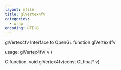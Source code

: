 ```yaml
---
layout: mfile
title: glVertex4fv
categories:
  - wrap
encoding: UTF-8
---
```


glVertex4fv  Interface to OpenGL function glVertex4fv

usage:  glVertex4fv( v )

C function:  void glVertex4fv(const GLfloat\* v)